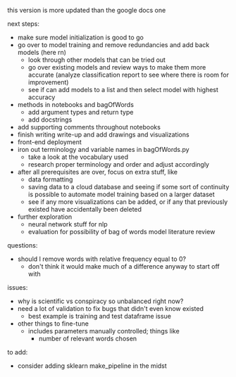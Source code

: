 
this version is more updated than the google docs one 

next steps:
- make sure model initialization is good to go
- go over to model training and remove redundancies and add back models (here rn)
    - look through other models that can be tried out
    - go over existing models and review ways to make them more accurate (analyze classification report to see where there is room for improvement)
    - see if can add models to a list and then select model with highest accuracy
- methods in notebooks and bagOfWords
    - add argument types and return type
    - add docstrings
- add supporting comments throughout notebooks
- finish writing write-up and add drawings and visualizations
- front-end deployment
- iron out terminology and variable names in bagOfWords.py
    - take a look at the vocabulary used 
    - research proper terminology and order and adjust accordingly
- after all prerequisites are over, focus on extra stuff, like
    - data formatting
    - saving data to a cloud database and seeing if some sort of continuity is possible to automate model training based on a larger dataset
    - see if any more visualizations can be added, or if any that previously existed have accidentally been deleted
- further exploration
    - neural network stuff for nlp
    - evaluation for possibility of bag of words model literature review

questions:
- should I remove words with relative frequency equal to 0?
    - don't think it would make much of a difference anyway to start off with

issues:
- why is scientific vs conspiracy so unbalanced right now?
- need a lot of validation to fix bugs that didn't even know existed
    - best example is training and test dataframe issue
- other things to fine-tune
    - includes parameters manually controlled; things like
        - number of relevant words chosen

to add:
- consider adding sklearn make_pipeline in the midst